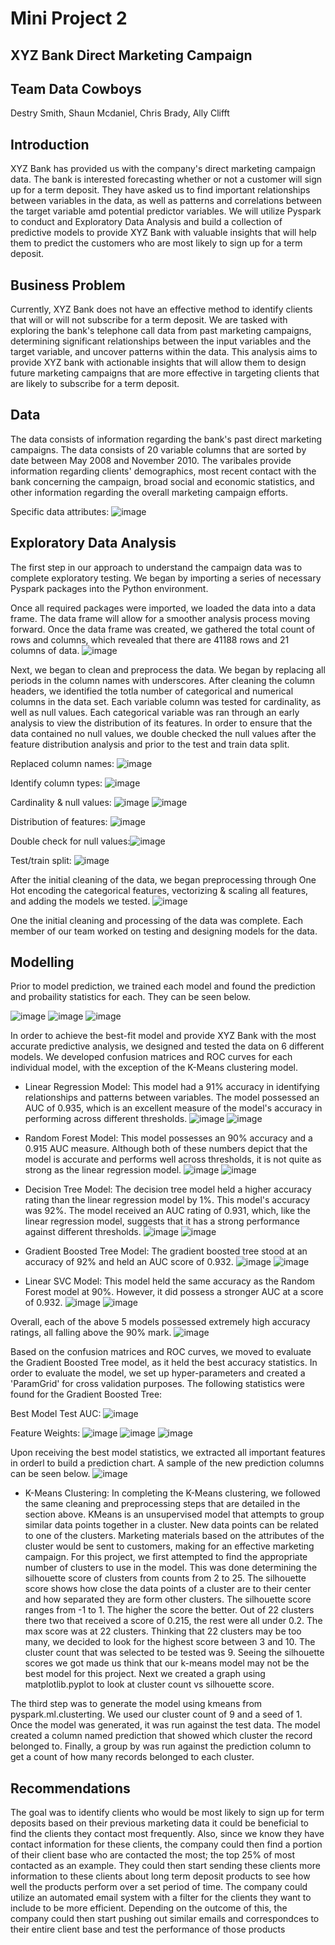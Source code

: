 # Mini Project 2
## XYZ Bank Direct Marketing Campaign

## Team Data Cowboys
Destry Smith, Shaun Mcdaniel, Chris Brady, Ally Clifft

## Introduction
XYZ Bank has provided us with the company's direct marketing campaign data. The bank is interested forecasting whether or not a customer will sign up for a term deposit. They have asked us to find important relationships between variables in the data, as well as patterns and correlations between the target variable amd potential predictor variables. We will utilize Pyspark to conduct and Exploratory Data Analysis and build a collection of predictive models to provide XYZ Bank with valuable insights that will help them to predict the customers who are most likely to sign up for a term deposit. 

## Business Problem
Currently, XYZ Bank does not have an effective method to identify clients that will or will not subscribe for a term deposit. We are tasked with exploring the bank's telephone call data from past marketing campaigns, determining significant relationships between the input variables and the target variable, and uncover patterns within the data. This analysis aims to provide XYZ bank with actionable insights that will allow them to design future marketing campaigns that are more effective in targeting clients that are likely to subscribe for a term deposit. 

## Data
The data consists of information regarding the bank's past direct marketing campaigns. The data consists of 20 variable columns that are sorted by date between May 2008 and November 2010. The varibales provide information regarding clients' demographics, most recent contact with the bank concerning the campaign, broad social and economic statistics, and other information regarding the overall marketing campaign efforts. 

Specific data attributes:
![image](https://user-images.githubusercontent.com/111790692/202341830-f70df4bd-7376-4451-98c6-e6f09bd8067f.png)

## Exploratory Data Analysis
The first step in our approach to understand the campaign data was to complete exploratory testing. We began by importing a series of necessary Pyspark packages into the Python environment. 

Once all required packages were imported, we loaded the data into a data frame. The data frame will allow for a smoother analysis process moving forward. Once the data frame was created, we gathered the total count of rows and columns, which revealed that there are 41188 rows and 21 columns of data.
![image](https://user-images.githubusercontent.com/111790692/202345174-009f53e3-6b42-4bfd-8294-554792fe3672.png)

Next, we began to clean and preprocess the data. We began by replacing all periods in the column names with underscores. After cleaning the column headers, we identified the totla number of categorical and numerical columns in the data set. Each variable column was tested for cardinality, as well as null values. Each categorical variable was ran through an early analysis to view the distribution of its features. In order to ensure that the data contained no null values, we double checked the null values after the feature distribution analysis and prior to the test and train data split. 

Replaced column names: ![image](https://user-images.githubusercontent.com/111790692/202346531-1661a788-967b-4bfa-ad16-b1102eb68639.png)

Identify column types: ![image](https://user-images.githubusercontent.com/111790692/202346642-08eece30-aa8c-408e-b89e-92d230e2f574.png)

Cardinality & null values: 
![image](https://user-images.githubusercontent.com/111790692/202346714-9c1a7777-2081-4bc9-9e41-f53a61dd22eb.png)
![image](https://user-images.githubusercontent.com/111790692/202346765-0286be3a-5a8d-4781-ac79-55fbe74a08a5.png)

Distribution of features: ![image](https://user-images.githubusercontent.com/111790692/202346928-785131ac-0885-4d2b-963b-eedfe0676781.png)

Double check for null values:![image](https://user-images.githubusercontent.com/111790692/202346984-9d49418b-0440-4cf4-82c8-a4632027463b.png)

Test/train split: 
![image](https://user-images.githubusercontent.com/111790692/202347026-da966968-2d3a-40d8-b8a3-4877de0bd189.png)

After the initial cleaning of the data, we began preprocessing through One Hot encoding the categorical features, vectorizing & scaling all features, and adding the models we tested. 
![image](https://user-images.githubusercontent.com/111790692/202347886-15fd3dc4-cf2f-4b62-b092-e78727c4d56b.png)

One the initial cleaning and processing of the data was complete. Each member of our team worked on testing and designing models for the data. 

## Modelling
Prior to model prediction, we trained each model and found the prediction and probaility statistics for each. They can be seen below. 

![image](https://user-images.githubusercontent.com/111790692/202356174-cbb61482-5d3c-48e0-a8b7-5d25bfcadce0.png)
![image](https://user-images.githubusercontent.com/111790692/202356204-595e8074-f8a8-48eb-9b31-2ff0c05b861b.png)
![image](https://user-images.githubusercontent.com/111790692/202356225-c82a8656-9984-41ad-953b-b2b914b67f5b.png)


In order to achieve the best-fit model and provide XYZ Bank with the most accurate predictive analysis, we designed and tested the data on 6 different models. We developed confusion matrices and ROC curves for each individual model, with the exception of the K-Means clustering model.  
- Linear Regression Model: This model had a 91% accuracy in identifying relationships and patterns between variables. The model possessed an AUC of 0.935, which is an excellent measure of the model's accuracy in performing across different thresholds. 
![image](https://user-images.githubusercontent.com/111790692/202349306-1819b6d1-4692-4214-8a2a-d7dada421f58.png)
![image](https://user-images.githubusercontent.com/111790692/202349352-e5c21cc7-7fbb-4d71-9b09-a38cb0d83ab9.png)

- Random Forest Model: This model possesses an 90% accuracy and a 0.915 AUC measure. Although both of these numbers depict that the model is accurate and performs well across thresholds, it is not quite as strong as the linear regression model. 
![image](https://user-images.githubusercontent.com/111790692/202349833-749bd6c0-08fc-4261-833c-1c4f3c0fe49c.png)
![image](https://user-images.githubusercontent.com/111790692/202349882-04f0c901-d5dc-4362-97e2-cef8e3bab7e4.png)

- Decision Tree Model: The decision tree model held a higher accuracy rating than the linear regression model by 1%. This model's accuracy was 92%. The model received an AUC rating of 0.931, which, like the linear regression model, suggests that it has a strong performance against different thresholds. 
![image](https://user-images.githubusercontent.com/111790692/202350174-cf5ce213-6dbb-4065-b313-6ed39b5fc472.png)
![image](https://user-images.githubusercontent.com/111790692/202350212-c645ab6d-6a60-4ab4-8fb2-4b50ae75d7da.png)

- Gradient Boosted Tree Model: The gradient boosted tree stood at an accuracy of 92% and held an AUC score of 0.932. 
![image](https://user-images.githubusercontent.com/111790692/202350824-a17345b0-d11d-4ae2-a9a3-ec0a880ddaec.png)
![image](https://user-images.githubusercontent.com/111790692/202350853-7d8d3c5b-25bb-4523-b067-29b1a8b57fe7.png)

- Linear SVC Model: This model held the same accuracy as the Random Forest model at 90%. However, it did possess a stronger AUC at a score of 0.932.
![image](https://user-images.githubusercontent.com/111790692/202350590-e77bcdf9-e4cd-4fde-9a45-8d0ff90f3d8b.png)
![image](https://user-images.githubusercontent.com/111790692/202350613-8f78fc57-b084-438c-b30e-3e47c56cda73.png)

Overall, each of the above 5 models possessed extremely high accuracy ratings, all falling above the 90% mark. 
![image](https://user-images.githubusercontent.com/111790692/202351187-f9275d70-5cce-431b-b86e-c65724ff241e.png)

Based on the confusion matrices and ROC curves, we moved to evaluate the Gradient Boosted Tree model, as it held the best accuracy statistics. In order to evaluate the model, we set up hyper-parameters and created a 'ParamGrid' for cross validation purposes. The following statistics were found for the Gradient Boosted Tree: 

Best Model Test AUC: 
![image](https://user-images.githubusercontent.com/111790692/202351685-068a4dc2-573d-4d06-ac9f-0049c77ee201.png)


Feature Weights:
![image](https://user-images.githubusercontent.com/111790692/202351756-fe7f0050-a84f-458f-86f1-619d5e177d77.png) ![image](https://user-images.githubusercontent.com/111790692/202351798-367eef5e-903c-448d-b03c-0a537f8c68f1.png) ![image](https://user-images.githubusercontent.com/111790692/202351820-4cc64961-a029-4fd0-b7bc-2924cb808be4.png)

Upon receiving the best model statistics, we extracted all important features in orderl to build a prediction chart. A sample of the new prediction columns can be seen below. 
![image](https://user-images.githubusercontent.com/111790692/202352928-2901af08-9c75-4228-a804-b47bb0dadcad.png)


- K-Means Clustering: In completing the K-Means clustering, we followed the same cleaning and preprocessing steps that are detailed in the section above. 
KMeans is an unsupervised model that attempts to group similar data points together in a cluster. New data points can be related to one of the clusters. Marketing materials based on the attributes of the cluster would be sent to customers, making for an effective marketing campaign. For this project, we first attempted to find the appropriate number of clusters to use in the model. This was done determining the silhouette score of clusters from counts from 2 to 25. The silhouette score shows how close the data points of a cluster are to their center and how separated they are form other clusters. The silhouette score ranges from -1 to 1. The higher the score the better. Out of 22 clusters there two that received a score of 0.215, the rest were all under 0.2. The max score was at 22 clusters. Thinking that 22 clusters may be too many, we decided to look for the highest score between 3 and 10. The cluster count that was selected to be tested was 9. Seeing the silhouette scores we got made us think that our k-means model may not be the best model for this project. Next we created a graph using matplotlib.pyplot to look at cluster count vs silhouette score.

The third step was to generate the model using kmeans from pyspark.ml.clusterting. We used our cluster count of 9 and a seed of 1. Once the model was generated, it was run against the test data. The model created a column named prediction that showed which cluster the record belonged to. Finally, a group by was run against the prediction column to get a count of how many records belonged to each cluster.

## Recommendations
The goal was to identify clients who would be most likely to sign up for term deposits based on their previous marketing data it could be beneficial to find the clients they contact most frequently. Also, since we know they have contact information for these clients, the company could then find a portion of their client base who are contacted the most; the top 25% of most contacted as an example. They could then start sending these clients more information to these clients about long term deposit products to see how well the products perform over a set period of time. The company could utilize an automated email system with a filter for the clients they want to include to be more efficient. Depending on the outcome of this, the company could then start pushing out similar emails and correspondces to their entire client base and test the performance of those products
